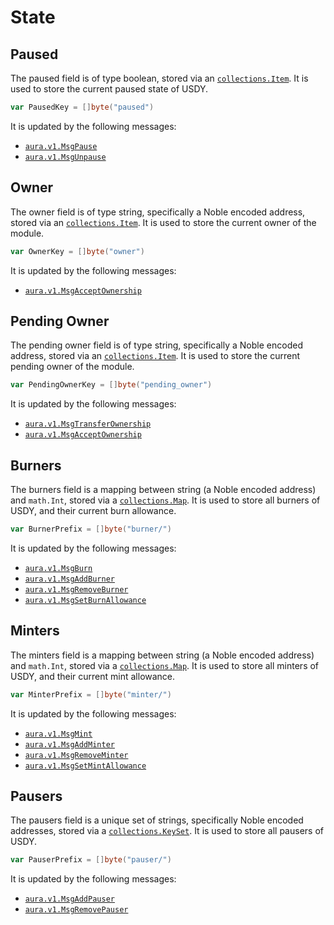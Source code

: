 # State

## Paused

The paused field is of type boolean, stored via an [`collections.Item`][item].
It is used to store the current paused state of USDY.

```go
var PausedKey = []byte("paused")
```

It is updated by the following messages:

- [`aura.v1.MsgPause`](./02_messages.md#pause)
- [`aura.v1.MsgUnpause`](./02_messages.md#unpause)

## Owner

The owner field is of type string, specifically a Noble encoded address, stored
via an [`collections.Item`][item]. It is used to store the current owner of the
module.

```go
var OwnerKey = []byte("owner")
```

It is updated by the following messages:

- [`aura.v1.MsgAcceptOwnership`](./02_messages.md#accept-ownership)

## Pending Owner

The pending owner field is of type string, specifically a Noble encoded address,
stored via an [`collections.Item`][item]. It is used to store the current
pending owner of the module.

```go
var PendingOwnerKey = []byte("pending_owner")
```

It is updated by the following messages:

- [`aura.v1.MsgTransferOwnership`](./02_messages.md#transfer-ownership)
- [`aura.v1.MsgAcceptOwnership`](./02_messages.md#accept-ownership)

## Burners

The burners field is a mapping between string (a Noble encoded address)
and `math.Int`, stored via a [`collections.Map`][map]. It is used to store all
burners of USDY, and their current burn allowance.

```go
var BurnerPrefix = []byte("burner/")
```

It is updated by the following messages:

- [`aura.v1.MsgBurn`](./02_messages.md#burn)
- [`aura.v1.MsgAddBurner`](./02_messages.md#add-burner)
- [`aura.v1.MsgRemoveBurner`](./02_messages.md#remove-burner)
- [`aura.v1.MsgSetBurnAllowance`](./02_messages.md#set-burner-allowance)

## Minters

The minters field is a mapping between string (a Noble encoded address)
and `math.Int`, stored via a [`collections.Map`][map]. It is used to store all
minters of USDY, and their current mint allowance.

```go
var MinterPrefix = []byte("minter/")
```

It is updated by the following messages:

- [`aura.v1.MsgMint`](./02_messages.md#mint)
- [`aura.v1.MsgAddMinter`](./02_messages.md#add-minter)
- [`aura.v1.MsgRemoveMinter`](./02_messages.md#remove-minter)
- [`aura.v1.MsgSetMintAllowance`](./02_messages.md#set-minter-allowance)

## Pausers

The pausers field is a unique set of strings, specifically Noble encoded
addresses, stored via a [`collections.KeySet`][set]. It is used to store all
pausers of USDY.

```go
var PauserPrefix = []byte("pauser/")
```

It is updated by the following messages:

- [`aura.v1.MsgAddPauser`](./02_messages.md#add-pauser)
- [`aura.v1.MsgRemovePauser`](./02_messages.md#remove-pauser)

[item]: https://docs.cosmos.network/main/build/packages/collections#item

[map]: https://docs.cosmos.network/main/build/packages/collections#map

[set]: https://docs.cosmos.network/main/build/packages/collections#keyset

